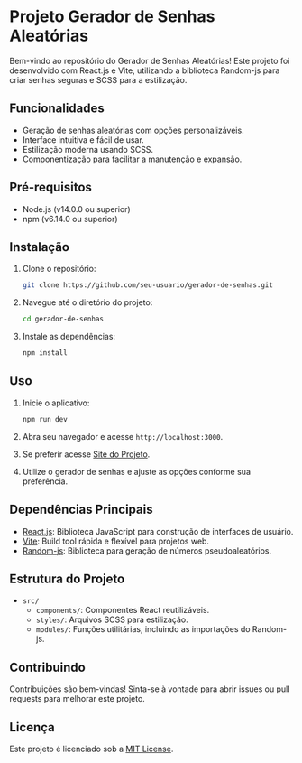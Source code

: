 # Projeto Gerador de Senhas Aleatórias

Bem-vindo ao repositório do Gerador de Senhas Aleatórias! Este projeto foi desenvolvido com React.js e Vite, utilizando a biblioteca Random-js para criar senhas seguras e SCSS para a estilização.

## Funcionalidades

- Geração de senhas aleatórias com opções personalizáveis.
- Interface intuitiva e fácil de usar.
- Estilização moderna usando SCSS.
- Componentização para facilitar a manutenção e expansão.

## Pré-requisitos

- Node.js (v14.0.0 ou superior)
- npm (v6.14.0 ou superior)

## Instalação

1. Clone o repositório:

   ```bash
   git clone https://github.com/seu-usuario/gerador-de-senhas.git
   ```

2. Navegue até o diretório do projeto:

   ```bash
   cd gerador-de-senhas
   ```

3. Instale as dependências:

   ```bash
   npm install
   ```

## Uso

1. Inicie o aplicativo:

   ```bash
   npm run dev
   ```

2. Abra seu navegador e acesse `http://localhost:3000`.
  
3. Se preferir acesse  [Site do Projeto](https://developeryago.github.io/password-generator/).
  
4. Utilize o gerador de senhas e ajuste as opções conforme sua preferência.

## Dependências Principais

- [React.js](https://reactjs.org/): Biblioteca JavaScript para construção de interfaces de usuário.
- [Vite](https://vitejs.dev/): Build tool rápida e flexível para projetos web.
- [Random-js](https://www.npmjs.com/package/random-js): Biblioteca para geração de números pseudoaleatórios.

## Estrutura do Projeto

- `src/`
  - `components/`: Componentes React reutilizáveis.
  - `styles/`: Arquivos SCSS para estilização.
  - `modules/`: Funções utilitárias, incluindo as importações do Random-js.

## Contribuindo

Contribuições são bem-vindas! Sinta-se à vontade para abrir issues ou pull requests para melhorar este projeto.

## Licença

Este projeto é licenciado sob a [MIT License](LICENSE).
 
